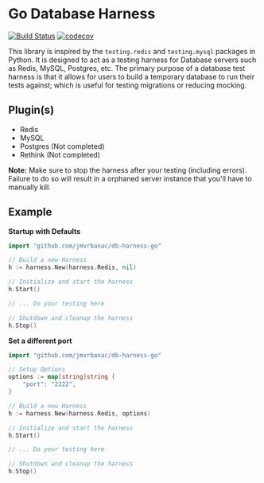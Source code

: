 # Go Database Harness

[![Build Status](https://travis-ci.org/jmvrbanac/db-harness-go.svg?branch=master)](https://travis-ci.org/jmvrbanac/db-harness-go) [![codecov](https://codecov.io/gh/jmvrbanac/db-harness-go/branch/master/graph/badge.svg)](https://codecov.io/gh/jmvrbanac/db-harness-go)

This library is inspired by the `testing.redis` and `testing.mysql` packages
in Python. It is designed to act as a testing harness for Database servers
such as Redis, MySQL, Postgres, etc. The primary purpose of a database test
harness is that it allows for users to build a temporary database to run
their tests against; which is useful for testing migrations or reducing mocking.

## Plugin(s)

* Redis
* MySQL
* Postgres (Not completed)
* Rethink (Not completed)

**Note:** Make sure to stop the harness after your testing (including
errors). Failure to do so will result in a orphaned server instance that you'll
have to manually kill.


## Example

**Startup with Defaults**
```Go
import "github.com/jmvrbanac/db-harness-go"

// Build a new Harness
h := harness.New(harness.Redis, nil)

// Initialize and start the harness
h.Start()

// ... Do your testing here

// Shutdown and cleanup the harness
h.Stop()
```

**Set a different port**
```Go
import "github.com/jmvrbanac/db-harness-go"

// Setup Options
options := map[string]string {
    "port": "2222",
}

// Build a new Harness
h := harness.New(harness.Redis, options)

// Initialize and start the harness
h.Start()

// ... Do your testing here

// Shutdown and cleanup the harness
h.Stop()
```
